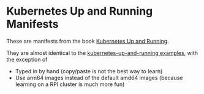 # Kubernetes Up and Running Manifests

These are manifests from the book [Kubernetes Up and Running](http://shop.oreilly.com/product/0636920043874.do).

They are almost identical to the [kubernetes-up-and-running examples](https://github.com/kubernetes-up-and-running/examples), with the exception of

- Typed in by hand (copy/paste is not the best way to learn)
- Use arm64 images instead of the default amd64 images (because learning on a RPI cluster is much more fun)
